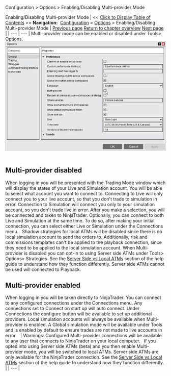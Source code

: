 ﻿
Configuration \> Options \> Enabling/Disabling Multi\-provider Mode

Enabling/Disabling Multi\-provider Mode
| \<\< [Click to Display Table of Contents](enabling_disabling-multi-provi.md) \>\> **Navigation:**     [Configuration](configuration-1.md) \> [Options](options-1.md) \> Enabling/Disabling Multi\-provider Mode | [Previous page](creating_your_own_skin-1.md) [Return to chapter overview](options-1.md) [Next page](options_trading-1.md) |
| --- | --- |
Multi\-provider mode can be enabled or disabled under Tools\> Options.
 
![MultiProvider](multiprovider.png)
 
## Multi\-provider disabled
When logging in you will be presented with the Trading Mode window which will display the states of your Live and Simulation account. You will be able to select what account you want to connect to. Connecting to Live will only connect you to your live account, so that you don't trade to simulation in error. Connection to Simulation will connect you only to your simulation account, so you don't trade live in error. After you make a selection, you will be connected and taken to NinjaTrader. Optionally, you can connect to both Live and Simulation at the same time. To do so, after making your initial connection, you can select either Live or Simulation under the Connections menu.
 
Shadow strategies for local ATMs will be disabled since there is no local simulation account to send the orders to. Additionally, risk and commissions templates can't be applied to the playback connection, since they need to be applied to the local simulation account.
When Multi\-provider is disabled you can opt\-in to using Server side ATMs under Tools\> Options\> Strategies. See the [Server Side vs Local ATMs](server-side-vs-local-atms-1.md) section of the help guide to understand how they function differently. Server side ATMs cannot be used will connected to Playback.
 
## Multi\-provider enabled
When logging in you will be taken directly to NinjaTrader. You can connect to any configured connections under the Connections menu. Any connections set to Connect on start up will auto connect. Under Connections the configure button will be available to set up additional providers.
Local simulation accounts will always be available when Multi\-provider is enabled. A Global simulation mode will be available under Tools and is enabled by default to ensure trades are not made to live accounts in error.
 
| Warnings:  Configured Multi\-provider connections will be available to any user that connects to NinjaTrader on your local computer.   If you opted into using Server side ATMs (beta) and you then enable Multi\-provider mode, you will be switched to local ATMs. Server side ATMs are only available for the NinjaTrader connection. See the [Server Side vs Local ATMs](server-side-vs-local-atms-1.md) section of the help guide to understand how they function differently. |
| --- |

 
